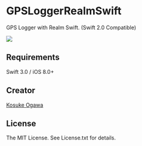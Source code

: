 # GPSLoggerRealmSwift

GPS Logger with Realm Swift. (Swift 2.0 Compatible)

![](./Screenshot.png)

## Requirements

Swift 3.0 / iOS 8.0+

## Creator

[Kosuke Ogawa](http://www.twitter.com/koogawa)

## License

The MIT License. See License.txt for details.
